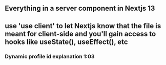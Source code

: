 ## Everything in a server component in Nextjs 13

## use 'use client' to let Nextjs know that the file is meant for client-side and you'll gain access to hooks like useState(), useEffect(), etc

### Dynamic profile id explanation 1:03
